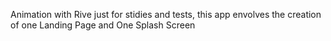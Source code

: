 Animation with Rive just for stidies and tests, this app envolves the creation of one Landing Page and One Splash Screen
